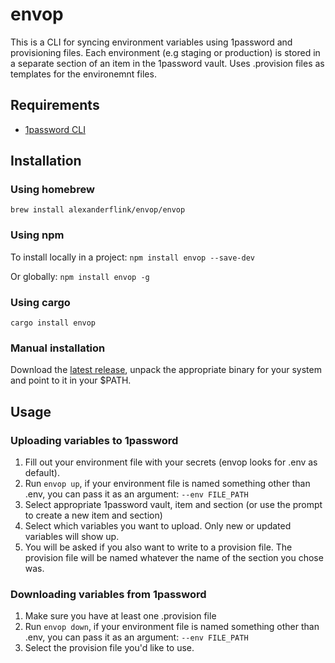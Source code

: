 # envop
This is a CLI for syncing environment variables using 1password and provisioning files. Each environment (e.g staging or production) is stored in a separate section of an item in the 1password vault. Uses .provision files as templates for the environemnt files.

## Requirements
- [1password CLI](https://1password.com/downloads/command-line/)

## Installation
### Using homebrew
`brew install alexanderflink/envop/envop`

### Using npm
To install locally in a project:
`npm install envop --save-dev`

Or globally:
`npm install envop -g`

### Using cargo
`cargo install envop`

### Manual installation
Download the [latest release](https://github.com/alexanderflink/envop/releases), unpack the appropriate binary for your system and point to it in your $PATH.

## Usage
### Uploading variables to 1password
1. Fill out your environment file with your secrets (envop looks for .env as default).
2. Run `envop up`, if your environment file is named something other than .env, you can pass it as an argument: `--env FILE_PATH`
3. Select appropriate 1password vault, item and section (or use the prompt to create a new item and section)
4. Select which variables you want to upload. Only new or updated variables will show up.
5. You will be asked if you also want to write to a provision file. The provision file will be named whatever the name of the section you chose was.

### Downloading variables from 1password
1. Make sure you have at least one .provision file
2. Run `envop down`, if your environment file is named something other than .env, you can pass it as an argument: `--env FILE_PATH`
3. Select the provision file you'd like to use.
